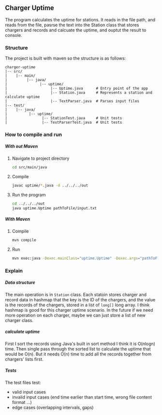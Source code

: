 ## Charger Uptime
The program calculates the uptime for stations. It reads in the file path, and reads from the file, pasrse the text into the Station class that stores chargers and records and calcuate the uptime, and ouptut the result to console.


### Structure
The project is built with maven so the structure is as follows:
```
charger-uptime
|-- src/
|    |-- main/
|         |-- java/
|               |-- uptime/
|                    |-- Uptime.java      # Entry point of the app
|                    |-- Station.java     # Represents a station and calculate uptime
|                    |-- TextParser.java  # Parses input files
|-- test/
|    |-- java/
|          |-- uptime/
|                |-- StationTest.java     # Unit tests
|                |-- TextParserTest.java  # Unit tests
```

### How to compile and run
##### With out Maven
1. Navigate to project directory
   ``` bash
   cd src/main/java
   ```
2. Compile
   ``` bash
   javac uptime/*.java -d ../../../out
   ```
3. Run the program
   ``` bash
   cd ../../../out
   java uptime.Uptime pathToFile/input.txt
   ```

##### With Maven
1. Compile
   ``` bash
   mvn compile
   ```
2. Run
   ``` bash
   mvn exec:java -Dexec.mainClass="uptime.Uptime" -Dexec.args="pathToFile/input.txt"
   ```

### Explain
##### Data structure
The main operation is in `Station` class. Each statoin stores charger and record data in hashmap that the key is the ID of the chargers, and the value is the records of the chargers, stored in a list of `long[]` long array. I think hashmap is good for this charger uptime scenario. In the future if we need more operation on each charger, maybe we can just store a list of new charger class.

##### calculate uptime
First I sort the records using Java's built in sort method I think it is O(nlogn) time. Then single pass through the sorted list to calculate the uptime that would be O(n). But it needs O(n) time to add all the records together from chargers' lists first.

##### Tests
The test files test:
- valid input cases
- invalid input cases (end time earlier than start time, wrong file content format ...)
- edge cases (overlapping intervals, gaps)
